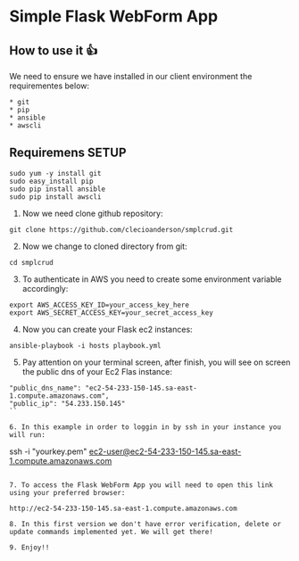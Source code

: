 # Simple Flask WebForm App

## How to use it :+1:

We need to ensure we have installed in our client environment the requirementes below:
```
* git
* pip
* ansible
* awscli
```

## Requiremens SETUP
```
sudo yum -y install git
sudo easy_install pip
sudo pip install ansible
sudo pip install awscli
```

1. Now we need clone github repository:
```
git clone https://github.com/clecioanderson/smplcrud.git
```

2. Now we change to cloned directory from git:
```
cd smplcrud
```

3. To authenticate in AWS you need to create some environment variable accordingly:
```
export AWS_ACCESS_KEY_ID=your_access_key_here
export AWS_SECRET_ACCESS_KEY=your_secret_access_key
```

4. Now you can create your Flask ec2 instances:
```
ansible-playbook -i hosts playbook.yml
```

5. Pay attention on your terminal screen, after finish, you will see on screen the public dns of your Ec2 Flas instance:
```
"public_dns_name": "ec2-54-233-150-145.sa-east-1.compute.amazonaws.com", 
"public_ip": "54.233.150.145"
``

6. In this example in order to loggin in by ssh in your instance you will run:
```
ssh -i "yourkey.pem" ec2-user@ec2-54-233-150-145.sa-east-1.compute.amazonaws.com
```

7. To access the Flask WebForm App you will need to open this link using your preferred browser:

http://ec2-54-233-150-145.sa-east-1.compute.amazonaws.com

8. In this first version we don't have error verification, delete or update commands implemented yet. We will get there!

9. Enjoy!!

